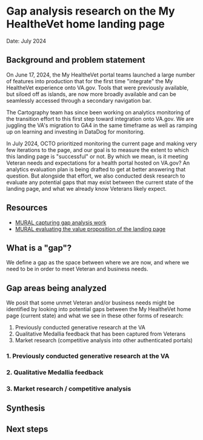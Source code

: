 # Gap analysis research on the My HealtheVet home landing page
Date: July 2024

## Background and problem statement
On June 17, 2024, the My HealtheVet portal teams launched a large number of features into production that for the first time "integrate" the My HealtheVet experience onto VA.gov. Tools that were previously available, but siloed off as islands, are now more broadly available and can be seamlessly accessed through a secondary navigation bar. 

The Cartography team has since been working on analytics monitoring of the transition effort to this first step toward integration onto VA.gov. We are juggling the VA's migration to GA4 in the same timeframe as well as ramping up on learning and investing in DataDog for monitoring.

In July 2024, OCTO prioritized monitoring the current page and making very few iterations to the page, and our goal is to measure the extent to which this landing page is "successful" or not. By which we mean, is it meeting Veteran needs and expectations for a health portal hosted on VA.gov? An analytics evaluation plan is being drafted to get at better answering that question. But alongside that effort, we also conducted desk research to evaluate any potential gaps that may exist between the current state of the landing page, and what we already know Veterans likely expect. 

## Resources 
* [MURAL capturing gap analysis work](https://app.mural.co/t/departmentofveteransaffairs9999/m/departmentofveteransaffairs9999/1720032090287/45ea8c3a6b9565d9fc9153ef904439297f8e5849?sender=uf94a77a19aaf687331c09367)
* [MURAL evaluating the value proposition of the landing page](https://app.mural.co/t/departmentofveteransaffairs9999/m/departmentofveteransaffairs9999/1720626651406/8ca7814644add1eb1ccc71085af34de249f35ded?sender=uf94a77a19aaf687331c09367) 

## What is a "gap"?
We define a gap as the space between where we are now, and where we need to be in order to meet Veteran and business needs. 

## Gap areas being analyzed
We posit that some unmet Veteran and/or business needs might be identified by looking into potential gaps between the My HealtheVet home page (current state) and what we see in these other forms of research:  
1. Previously conducted generative research at the VA
2. Qualitative Medallia feedback that has been captured from Veterans
3. Market research (competitive analysis into other authenticated portals)

### 1. Previously conducted generative research at the VA

### 2. Qualitative Medallia feedback 

### 3. Market research / competitive analysis

## Synthesis

## Next steps
